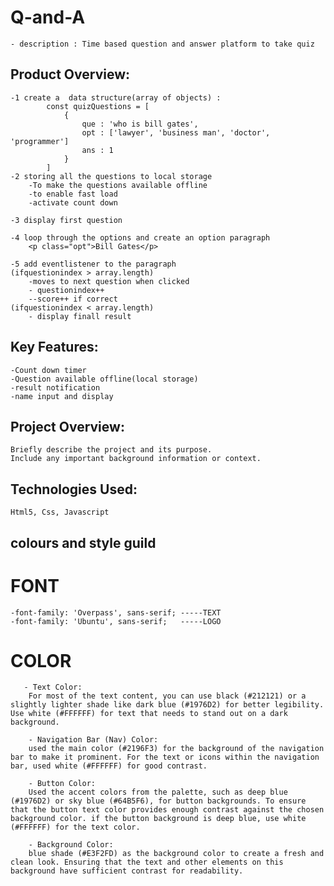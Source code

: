 # Q-and-A
    - description : Time based question and answer platform to take quiz

## Product Overview:
    -1 create a  data structure(array of objects) :
            const quizQuestions = [
                {
                    que : 'who is bill gates',
                    opt : ['lawyer', 'business man', 'doctor', 'programmer']
                    ans : 1
                }
            ]
    -2 storing all the questions to local storage
        -To make the questions available offline
        -to enable fast load
        -activate count down

    -3 display first question

    -4 loop through the options and create an option paragraph
        <p class="opt">Bill Gates</p>

    -5 add eventlistener to the paragraph
    (ifquestionindex > array.length)
        -moves to next question when clicked
        - questionindex++
        --score++ if correct
    (ifquestionindex < array.length)
        - display finall result
    
   
## Key Features:
    -Count down timer
    -Question available offline(local storage)
    -result notification
    -name input and display


## Project Overview:
    Briefly describe the project and its purpose.
    Include any important background information or context.

## Technologies Used:
    Html5, Css, Javascript


## colours and style guild 
   # FONT
    -font-family: 'Overpass', sans-serif; -----TEXT
    -font-family: 'Ubuntu', sans-serif;   -----LOGO

   # COLOR
       - Text Color:
        For most of the text content, you can use black (#212121) or a slightly lighter shade like dark blue (#1976D2) for better legibility. Use white (#FFFFFF) for text that needs to stand out on a dark background.
        
        - Navigation Bar (Nav) Color:
        used the main color (#2196F3) for the background of the navigation bar to make it prominent. For the text or icons within the navigation bar, used white (#FFFFFF) for good contrast.
        
        - Button Color:
        Used the accent colors from the palette, such as deep blue (#1976D2) or sky blue (#64B5F6), for button backgrounds. To ensure that the button text color provides enough contrast against the chosen background color. if the button background is deep blue, use white (#FFFFFF) for the text color.
        
        - Background Color:
        blue shade (#E3F2FD) as the background color to create a fresh and clean look. Ensuring that the text and other elements on this background have sufficient contrast for readability.



